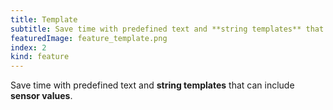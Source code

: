 ```yaml
---
title: Template
subtitle: Save time with predefined text and **string templates** that can include **sensor values**.
featuredImage: feature_template.png
index: 2
kind: feature
---
```


Save time with predefined text and **string templates** that can include **sensor values**.
